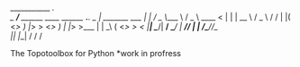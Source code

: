 ___________                                   ___.                 
\__    ___/___ ______   ____   ______ ___.__. \_ |__   _______  ___
  |    | /  _ \\____ \ /  _ \  \____ <   |  |  | __ \ /  _ \  \/  /
  |    |(  <_> )  |_> >  <_> ) |  |_> >___  |  | \_\ (  <_> >    < 
  |____| \____/|   __/ \____/  |   __// ____|  |___  /\____/__/\_ \
               |__|            |__|   \/           \/            \/

The Topotoolbox for Python 
*work in profress
